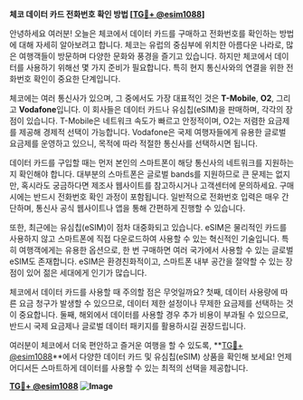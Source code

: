 **체코 데이터 카드 전화번호 확인 방법 [[TG💪+ @esim1088](https://t.me/s/esim1088)]**

안녕하세요 여러분! 오늘은 체코에서 데이터 카드를 구매하고 전화번호를 확인하는 방법에 대해 자세히 알아보려고 합니다. 체코는 유럽의 중심부에 위치한 아름다운 나라로, 많은 여행객들이 방문하며 다양한 문화와 풍경을 즐기고 있습니다. 하지만 체코에서 데이터를 사용하기 위해선 몇 가지 준비가 필요합니다. 특히 현지 통신사와의 연결을 위한 전화번호 확인이 중요한 단계입니다.

체코에는 여러 통신사가 있으며, 그 중에서도 가장 대표적인 것은 **T-Mobile**, **O2**, 그리고 **Vodafone**입니다. 이 회사들은 데이터 카드나 유심칩(eSIM)을 판매하며, 각각의 장점이 있습니다. T-Mobile은 네트워크 속도가 빠르고 안정적이며, O2는 저렴한 요금제를 제공해 경제적 선택이 가능합니다. Vodafone은 국제 여행자들에게 유용한 글로벌 요금제를 운영하고 있으니, 목적에 따라 적절한 통신사를 선택하시면 됩니다.

데이터 카드를 구입할 때는 먼저 본인의 스마트폰이 해당 통신사의 네트워크를 지원하는지 확인해야 합니다. 대부분의 스마트폰은 글로벌 bands를 지원하므로 큰 문제는 없지만, 혹시라도 궁금하다면 제조사 웹사이트를 참고하시거나 고객센터에 문의하세요. 구매 시에는 반드시 전화번호 확인 과정이 포함됩니다. 일반적으로 전화번호 입력은 매우 간단하며, 통신사 공식 웹사이트나 앱을 통해 간편하게 진행할 수 있습니다.

또한, 최근에는 유심칩(eSIM)이 점차 대중화되고 있습니다. eSIM은 물리적인 카드를 사용하지 않고 스마트폰에 직접 다운로드하여 사용할 수 있는 혁신적인 기술입니다. 특히 여행객에게는 유용한 옵션으로, 한 번 구매하면 여러 국가에서 사용할 수 있는 글로벌 eSIM도 존재합니다. eSIM은 환경친화적이고, 스마트폰 내부 공간을 절약할 수 있는 장점이 있어 젊은 세대에게 인기가 많습니다.

체코에서 데이터 카드를 사용할 때 주의할 점은 무엇일까요? 첫째, 데이터 사용량에 따른 요금 청구가 발생할 수 있으므로, 데이터 제한 설정이나 무제한 요금제를 선택하는 것이 중요합니다. 둘째, 해외에서 데이터를 사용할 경우 추가 비용이 부과될 수 있으므로, 반드시 국제 요금제나 글로벌 데이터 패키지를 활용하시길 권장드립니다.

여러분이 체코에서 더욱 편안하고 즐거운 여행을 할 수 있도록, **[TG💪+ @esim1088](https://t.me/s/esim1088)**에서 다양한 데이터 카드 및 유심칩(eSIM) 상품을 확인해 보세요! 언제 어디서든 스마트하게 데이터를 사용할 수 있는 최적의 선택을 제공합니다. 

**[TG💪+ @esim1088](https://t.me/s/esim1088) ![Image](https://i.postimg.cc/Y0z9fWf4/image.png)**